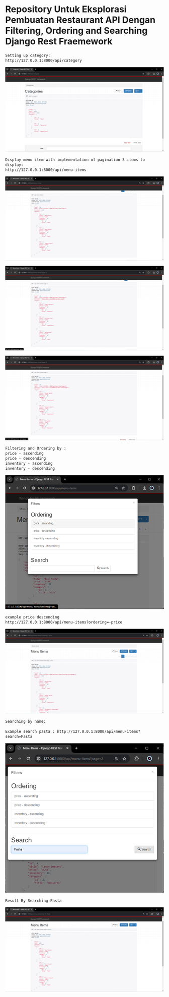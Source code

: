 # Repository Untuk Eksplorasi Pembuatan Restaurant API Dengan Filtering, Ordering and Searching Django Rest Fraemework

```
Setting up category:
http://127.0.0.1:8000/api/category
```
![alt text](docs/image.png)

```
Display menu item with implementation of pagination 3 items to display:
http://127.0.0.1:8000/api/menu-items
```

![alt text](docs/page1.png)

![alt text](docs/page2.png)

![alt text](docs/page3.png)

```
Filtering and Ordering by :
price - ascending
price - descending
inventory - ascending
inventory - descending
```

![alt text](docs/filtering.png)

```
example price descending
http://127.0.0.1:8000/api/menu-items?ordering=-price
```

![alt text](docs/descending.png)

```
Searching by name:

Example search pasta : http://127.0.0.1:8000/api/menu-items?search=Pasta
```
![alt text](docs/search-pasta.png)

```
Result By Searching Pasta
```
![alt text](docs/result-pasta.png)
